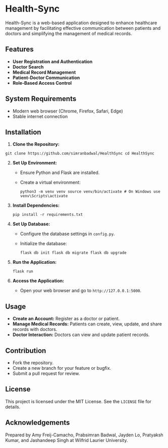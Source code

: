# Health-Sync

Health-Sync is a web-based application designed to enhance healthcare management by facilitating effective communication between patients and doctors and simplifying the management of medical records.

## Features

- **User Registration and Authentication**
- **Doctor Search**
- **Medical Record Management**
- **Patient-Doctor Communication**
- **Role-Based Access Control**

## System Requirements

- Modern web browser (Chrome, Firefox, Safari, Edge)
- Stable internet connection

## Installation

1. **Clone the Repository:**

```
git clone https://github.com/simranbadwal/HealthSync cd HealthSync
```

2. **Set Up Environment:**

   - Ensure Python and Flask are installed.
   - Create a virtual environment:

     ```
     python3 -m venv venv source venv/bin/activate # On Windows use venv\Scripts\activate
     ```

3. **Install Dependencies:**

   ```
   pip install -r requirements.txt
   ```

4. **Set Up Database:**

   - Configure the database settings in `config.py`.
   - Initialize the database:

     ```
     flask db init flask db migrate flask db upgrade
     ```

5. **Run the Application:**

   ```
   flask run
   ```

6. **Access the Application:**

   - Open your web browser and go to `http://127.0.0.1:5000`.

## Usage

- **Create an Account:** Register as a doctor or patient.
- **Manage Medical Records:** Patients can create, view, update, and share records with doctors.
- **Doctor Interaction:** Doctors can view and update patient records.

## Contribution

- Fork the repository.
- Create a new branch for your feature or bugfix.
- Submit a pull request for review.

## License

This project is licensed under the MIT License. See the `LICENSE` file for details.

## Acknowledgements

Prepared by Amy Freij-Camacho, Prabsimran Badwal, Jayden Lo, Pratyaksh Kumar, and Jashandeep Singh at Wilfrid Laurier University.
